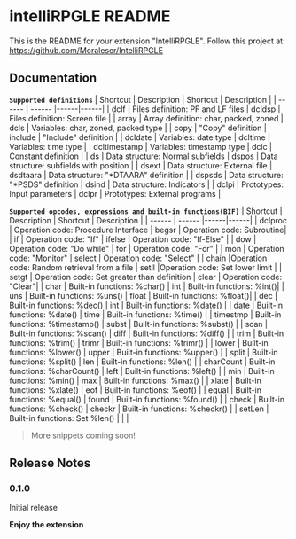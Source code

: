 # intelliRPGLE README

This is the README for your extension "IntelliRPGLE". 
Follow this project at: https://github.com/Moralescr/IntelliRPGLE

## Documentation
 **`Supported definitions`**
| Shortcut | Description | Shortcut | Description |
| ------ | ------ |------|------|
| dclf | Files definition: PF and LF files | dcldsp | Files definition: Screen file |
| array | Array definition: char, packed, zoned | dcls | Variables: char, zoned, packed type |
| copy | "Copy" definition | include | "Include" definition |
| dcldate | Variables: date type | dcltime | Variables: time type |
| dcltimestamp | Variables: timestamp type | dclc | Constant definition |
| ds | Data structure: Normal subfields | dspos | Data structure: subfields with position |
| dsext | Data structure: External file | dsdtaara | Data structure: "*DTAARA" definition |
| dspsds | Data structure: "*PSDS" definition | dsind | Data structure: Indicators |
| dclpi | Prototypes: Input parameters | dclpr | Prototypes: External programs |

 **`Supported opcodes, expressions and built-in functions(BIF)`**
| Shortcut | Description | Shortcut | Description |
| ------ | ------ |------|------|
| dclproc | Operation code: Procedure Interface | begsr | Operation code: Subroutine|
| if | Operation code: "If" | ifelse | Operation code: "If-Else" |
| dow | Operation code: "Do while" | for | Operation code: "For"  |
| mon | Operation code: "Monitor" | select | Operation code: "Select"  |
| chain |Operation code: Random retrieval from a file | setll |Operation code: Set lower limit |
| setgt | Operation code: Set greater than definition | clear | Operation code: "Clear"|
| char | Built-in functions: %char() | int | Built-in functions: %int()|
| uns | Built-in functions: %uns() | float | Built-in functions: %float()|
| dec | Built-in functions: %dec() | int | Built-in functions: %date() |
| date | Built-in functions: %date() | time | Built-in functions: %time() |
| timestmp | Built-in functions: %timestamp() | subst | Built-in functions: %subst() |
| scan | Built-in functions: %scan() | diff | Built-in functions: %diff() |
| trim | Built-in functions: %trim() | trimr | Built-in functions: %trimr() |
| lower | Built-in functions: %lower() | upper | Built-in functions: %upper() |
| split | Built-in functions: %split() | len | Built-in functions: %len() |
| charCount | Built-in functions: %charCount() | left | Built-in functions: %left() |
| min | Built-in functions: %min() | max | Built-in functions: %max() | 
| xlate | Built-in functions: %xlate() | eof | Built-in functions: %eof() |
| equal | Built-in functions: %equal() | found | Built-in functions: %found() |
| check | Built-in functions: %check() | checkr | Built-in functions: %checkr() |
| setLen | Built-in functions: Set %len() |  |  |

>  More snippets coming soon!
 
## Release Notes

### 0.1.0
Initial release

**Enjoy the extension**